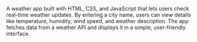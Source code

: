 A weather app built with HTML, CSS, and JavaScript that lets users check real-time weather updates. By entering a city name, users can view details like temperature, humidity, wind speed, and weather description. The app fetches data from a weather API and displays it in a simple, user-friendly interface.
